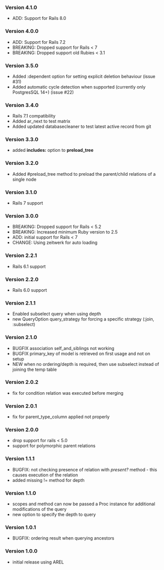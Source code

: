 ### Version 4.1.0
- ADD: Support for Rails 8.0

### Version 4.0.0
- ADD: Support for Rails 7.2 
- BREAKING: Dropped support for Rails < 7
- BREAKING: Dropped support old Rubies < 3.1 

### Version 3.5.0
- Added :dependent option for setting explicit deletion behaviour (issue #31)
- Added automatic cycle detection when supported (currently only PostgresSQL 14+) (issue #22)

### Version 3.4.0
- Rails 7.1 compatibility
- Added ar_next to test matrix
- Added updated databasecleaner to test latest active record from git

### Version 3.3.0
- added __includes:__ option to __preload_tree__

### Version 3.2.0
- Added #preload_tree method to preload the parent/child relations of a single node

### Version 3.1.0
- Rails 7 support

### Version 3.0.0
- BREAKING: Dropped support for Rails < 5.2
- BREAKING: Increased minimum Ruby version to 2.5
- ADD: initial support for Rails < 7
- CHANGE: Using zeitwerk for auto loading

### Version 2.2.1
- Rails 6.1 support

### Version 2.2.0
- Rails 6.0 support

### Version 2.1.1
- Enabled subselect query when using depth
- new QueryOption query_strategy for forcing a specific strategy (:join, :subselect)

### Version 2.1.0
- BUGFIX association self_and_siblings not working
- BUGFIX primary_key of model is retrieved on first usage and not on setup
- NEW when no ordering/depth is required, then use subselect instead of joining the temp table

### Version 2.0.2
- fix for condition relation was executed before merging

### Version 2.0.1
- fix for parent_type_column applied not properly

### Version 2.0.0
- drop support for rails < 5.0
- support for polymorphic parent relations

### Version 1.1.1
- BUGFIX: not checking presence of relation with _present?_  method - this causes execution of the relation
- added missing != method for depth

### Version 1.1.0
- scopes and method can now be passed a Proc instance for additional modifications of the query
- new option to specify the depth to query

### Version 1.0.1
- BUGFIX: ordering result when querying ancestors

### Version 1.0.0
- initial release using AREL
